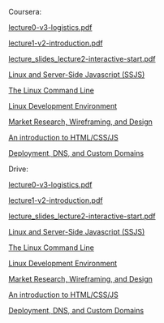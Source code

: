Coursera:

[lecture0-v3-logistics.pdf](https://spark-public.s3.amazonaws.com/startup/lecture_slides/lecture0-v3-logistics.pdf)

[lecture1-v2-introduction.pdf](https://spark-public.s3.amazonaws.com/startup/lecture_slides/lecture1-v2-introduction.pdf)

[lecture_slides_lecture2-interactive-start.pdf](https://d396qusza40orc.cloudfront.net/startup/lecture_slides%2Flecture2-interactive-start.pdf)

[Linux and Server-Side Javascript (SSJS)](https://d396qusza40orc.cloudfront.net/startup/lecture_slides%2Flecture3-linux-ssjs-v2.pdf)

[The Linux Command Line](https://d396qusza40orc.cloudfront.net/startup/lecture_slides%2Flecture4a-linux-command-line.pdf)

[Linux Development Environment](https://d396qusza40orc.cloudfront.net/startup/lecture_slides%2Flecture4b-developer-environment.pdf)

[Market Research, Wireframing, and Design](https://spark-public.s3.amazonaws.com/startup/lecture_slides/lecture5-market-wireframing-design.pdf)

[An introduction to HTML/CSS/JS](https://spark-public.s3.amazonaws.com/startup/lecture_slides/lecture6-html-css-js.pdf)

[Deployment, DNS, and Custom Domains](https://spark-public.s3.amazonaws.com/startup/lecture_slides/lecture7-deployment-dns-custom-domains.pdf)

Drive:

[lecture0-v3-logistics.pdf](https://docs.google.com/file/d/0B3GawKz4dDR7SXJVMmtmQW1zMTA/edit?usp=sharing)

[lecture1-v2-introduction.pdf](https://docs.google.com/file/d/0B3GawKz4dDR7Q09fRVh4R0tuYmc/edit?usp=sharing)

[lecture_slides_lecture2-interactive-start.pdf](https://docs.google.com/file/d/0B3GawKz4dDR7NHMxVjNKUVJQcnc/edit?usp=sharing)

[Linux and Server-Side Javascript (SSJS)](https://docs.google.com/file/d/0B3GawKz4dDR7UWp2Y011Qm82Tjg/edit?usp=sharing)

[The Linux Command Line](https://docs.google.com/file/d/0B3GawKz4dDR7a0lKRkVJbnNvTmc/edit?usp=sharing)

[Linux Development Environment](https://docs.google.com/file/d/0B3GawKz4dDR7LUVsZmVEc3FMTGs/edit?usp=sharing)

[Market Research, Wireframing, and Design](https://docs.google.com/file/d/0B3GawKz4dDR7RmJmZUNkb1JJS3M/edit?usp=sharing)

[An introduction to HTML/CSS/JS](https://docs.google.com/file/d/0B3GawKz4dDR7ZV9NTFdXVmVYZE0/edit?usp=sharing)

[Deployment, DNS, and Custom Domains](https://docs.google.com/file/d/0B3GawKz4dDR7Tl9tNVpZNHltQ2c/edit?usp=sharing)
